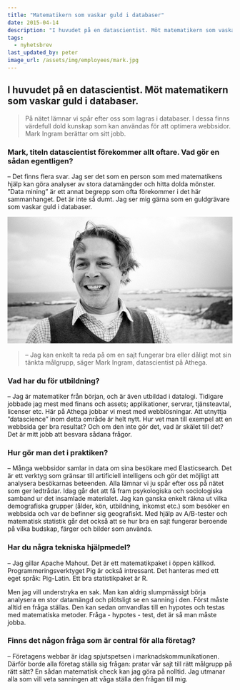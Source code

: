 ```yaml
---
title: "Matematikern som vaskar guld i databaser"
date: 2015-04-14
description: "I huvudet på en datascientist. Möt matematikern som vaskar guld i databaser."
tags:
  - nyhetsbrev
last_updated_by: peter
image_url: /assets/img/employees/mark.jpg
---
```

## I huvudet på en datascientist. Möt matematikern som vaskar guld i databaser.

> På nätet lämnar vi spår efter oss som lagras i databaser. I dessa finns värdefull dold kunskap som kan användas för att optimera webbsidor. Mark Ingram berättar om sitt jobb.

### Mark, titeln datascientist förekommer allt oftare. Vad gör en sådan egentligen?

– Det finns flera svar. Jag ser det som en person som med matematikens hjälp kan göra analyser av stora datamängder och hitta dolda mönster. ”Data mining” är ett annat begrepp som ofta förekommer i det här sammanhanget. Det är inte så dumt. Jag ser mig gärna som en guldgrävare som vaskar guld i databaser.

![Mark Ingram](/assets/img/employees/mark.jpg)
> – Jag kan enkelt ta reda på om en sajt fungerar bra eller dåligt mot sin tänkta målgrupp, säger Mark Ingram, datascientist på Athega.

### Vad har du för utbildning?

– Jag är matematiker från början, och är även utbildad i datalogi. Tidigare jobbade jag mest med finans och assets; applikationer, servrar, tjänsteavtal, licenser etc. Här på Athega jobbar vi mest med webblösningar. Att utnyttja ”datascience” inom detta område är helt nytt.
   Hur vet man till exempel att en webbsida ger bra resultat? Och om den inte gör det, vad är skälet till det? Det är mitt jobb att besvara sådana frågor.

### Hur gör man det i praktiken?

– Många webbsidor samlar in data om sina besökare med Elasticsearch. Det är ett verktyg som gränsar till artificiell intelligens och gör det möjligt att analysera besökarnas beteenden. Alla lämnar vi ju spår efter oss på nätet som ger ledtrådar. Idag går det att få fram psykologiska och sociologiska samband ur det insamlade materialet.
   Jag kan ganska enkelt räkna ut vilka demografiska grupper (ålder, kön, utbildning, inkomst etc.) som besöker en webbsida och var de befinner sig geografiskt. Med hjälp av A/B-tester och matematisk statistik går det också att se hur bra en sajt fungerar beroende på vilka budskap, färger och bilder som används.

### Har du några tekniska hjälpmedel?

– Jag gillar Apache Mahout. Det är ett matematikpaket i öppen källkod. Programmeringsverktyget Pig är också intressant. Det hanteras med ett eget språk: Pig-Latin. Ett bra statistikpaket är R.

Men jag vill understryka en sak. Man kan aldrig slumpmässigt börja analysera en stor datamängd och plötsligt se en sanning i den. Först måste alltid en fråga ställas. Den kan sedan omvandlas till en hypotes och testas med matematiska metoder. Fråga - hypotes - test, det är så man måste jobba.

### Finns det någon fråga som är central för alla företag?

– Företagens webbar är idag spjutspetsen i marknadskommunikationen. Därför borde alla företag ställa sig frågan: pratar vår sajt till rätt målgrupp på rätt sätt? En sådan matematisk check kan jag göra på nolltid. Jag utmanar alla som vill veta sanningen att våga ställa den frågan till mig.
